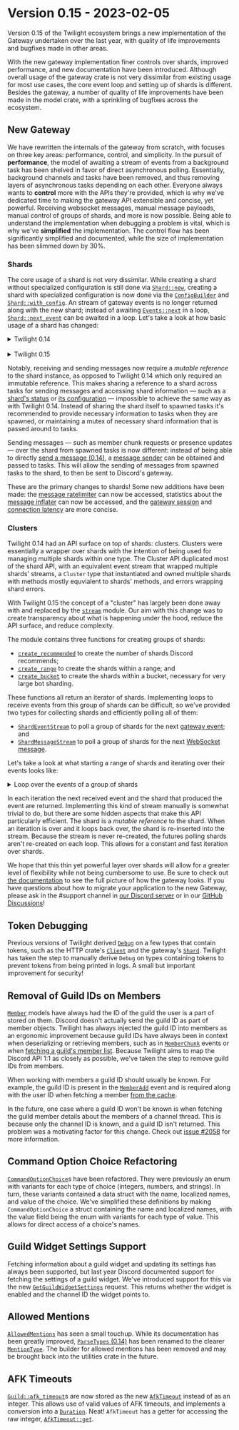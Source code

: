 # Version 0.15 - 2023-02-05

Version 0.15 of the Twilight ecosystem brings a new implementation of the
Gateway undertaken over the last year, with quality of life improvements and
bugfixes made in other areas.

With the new gateway implementation finer controls over shards, improved
performance, and new documentation have been introduced. Although overall usage
of the gateway crate is not very dissimilar from existing usage for most use
cases, the core event loop and setting up of shards is different. Besides the
gateway, a number of quality of life improvements have been made in the model
crate, with a sprinkling of bugfixes across the ecosystem.

## New Gateway

We have rewritten the internals of the gateway from scratch, with focuses on
three key areas: performance, control, and simplicity. In the pursuit of
**performance**, the model of awaiting a stream of events from a background task
has been shelved in favor of direct asynchronous polling. Essentially,
background channels and tasks have been removed, and thus removing layers of
asynchronous tasks depending on each other. Everyone always wants to
**control** more with the APIs they're provided, which is why we've dedicated
time to making the gateway API extensible and concise, yet powerful.
Receiving websocket messages, manual message payloads, manual control of groups
of shards, and more is now possible. Being able to understand the implementation
when debugging a problem is vital, which is why we've **simplified** the
implementation. The control flow has been significantly simplified and
documented, while the size of implementation has been slimmed down by 30%.

### Shards

The core usage of a shard is not very dissimilar. While creating a shard without
specialized configuration is still done via [`Shard::new`], creating a shard
with specialized configuration is now done via the [`ConfigBuilder`] and
[`Shard::with_config`]. An stream of gateway events is no longer returned along
with the new shard; instead of awaiting [`Events::next`] in a loop,
[`Shard::next_event`] can be awaited in a loop. Let's take a look at how basic
usage of a shard has changed:

<details>
<summary>Twilight 0.14</summary>

```rust,ignore
let intents = Intents::GUILDS | Intents::GUILD_MODERATION;
let (shard, mut events) = Shard::new(env::var("DISCORD_TOKEN")?, intents);

shard.start().await?;
println!("Created shard");

while let Some(event) = events.next().await {
    println!("Event: {event:?}");
}
```
</details>
<br />
<details>
<summary>Twilight 0.15</summary>

```rust,no_run
# use std::{env, error::Error};
# use twilight_gateway::{Intents, Shard, ShardId};
#
# #[tokio::main] async fn main() -> Result<(), Box<dyn Error + Send + Sync>> {
let intents = Intents::GUILDS | Intents::GUILD_MODERATION;
let mut shard = Shard::new(ShardId::ONE, env::var("DISCORD_TOKEN")?, intents);

loop {
    let event = match shard.next_event().await {
        Ok(event) => event,
        Err(source) => {
            tracing::warn!(?source, "error receiving event");

            if source.is_fatal() {
                break;
            }

            continue;
        }
    };

    println!("Event: {event:?}");
}
# Ok(()) }
```
</details>

Notably, receiving and sending messages now require a *mutable reference* to the
shard instance, as opposed to Twilight 0.14 which only required an immutable
reference. This makes sharing a reference to a shard across tasks for sending
messages and accessing shard information — such as a
[shard's status][`Shard::status`] or [its configuration][`Shard::config`] —
impossible to achieve the same way as with Twilight 0.14. Instead of sharing the
shard itself to spawned tasks it's recommended to provide necessary information
to tasks when they are spawned, or maintaining a mutex of necessary shard
information that is passed around to tasks.

Sending messages — such as member chunk requests or presence updates — over the
shard from spawned tasks is now different: instead of being able to directly
[send a message (0.14)][0.14:`Shard::command`], a [message sender][`Shard::sender`] can
be obtained and passed to tasks. This will allow the sending of messages from
spawned tasks to the shard, to then be sent to Discord's gateway.

These are the primary changes to shards! Some new additions have been made: the
[message ratelimiter][`Shard::ratelimiter`] can now be accessed, statistics
about the [message inflater][`Shard::inflater`] can now be accessed, and the
[gateway session][`Shard::session`] and [connection latency][`Shard::latency`]
are more concise.

### Clusters

Twilight 0.14 had an API surface on top of shards: clusters. Clusters were
essentially a wrapper over shards with the intention of being used for managing
multiple shards within one type. The Cluster API duplicated most of the shard
API, with an equivalent event stream that wrapped multiple shards' streams,
a `Cluster` type that instantiated and owned multiple shards with methods mostly
equvialent to shards' methods, and errors wrapping shard errors.

With Twilight 0.15 the concept of a "cluster" has largely been done away with
and replaced by the [`stream`] module. Our aim with this change was to create
transparency about what is happening under the hood, reduce the API surface, and
reduce complexity.

The module contains three functions for creating groups of shards:

- [`create_recommended`] to create the number of shards Discord recommends;
- [`create_range`] to create the shards within a range; and
- [`create_bucket`] to create the shards within a bucket, necessary for very
  large bot sharding.

These functions all return an iterator of shards. Implementing loops to receive
events from this group of shards can be difficult, so we've provided two types
for collecting shards and efficiently polling all of them:

- [`ShardEventStream`] to poll a group of shards for the next
  [gateway event][`Event`]; and
- [`ShardMessageStream`] to poll a group of shards for the next
  [WebSocket message][`Message`].

Let's take a look at what starting a range of shards and iterating over their
events looks like:

<details>
<summary>Loop over the events of a group of shards</summary>

```rust,no_run
use futures::StreamExt;
use std::{env, error::Error};
use twilight_gateway::{
    stream::{self, ShardEventStream},
    Config,
    Intents,
};

#[tokio::main]
async fn main() -> Result<(), Box<dyn Error + Send + Sync>> {
    // Initialize the tracing subscriber.
    tracing_subscriber::fmt::init();

    let token = env::var("DISCORD_TOKEN")?;
    let config = Config::new(token, Intents::GUILD_MESSAGES);

    // Create a group of shards with IDs 0 through 10, out of a total of 20
    // shards.
    let mut shards = stream::create_range(
        0..10,
        20,
        config,
        |_, builder| builder.build(),
    ).collect::<Vec<_>>();

    // Create a stream to collect all of the shards and poll them for their next
    // Discord gateway events.
    let mut stream = ShardEventStream::new(shards.iter_mut());

    while let Some((shard, event)) = stream.next().await {
        let event = match event {
            Ok(event) => event,
            Err(source) => {
                tracing::warn!(?source, "error receiving event");

                // An error may be fatal when something like invalid privileged
                // intents are specified or the Discord token is invalid.
                if source.is_fatal() {
                    break;
                }

                continue;
            }
        };

        tracing::debug!(?event, shard = ?shard.id(), "received event");
    }

    Ok(())
}
```
</details>

In each iteration the next received event and the shard that produced the event
are returned. Implementing this kind of stream manually is somewhat trivial to
do, but there are some hidden aspects that make this API particularly efficient.
The shard is a *mutable reference* to the shard. When an iteration is over and
it loops back over, the shard is re-inserted into the stream. Because the stream
is never re-created, the futures polling shards aren't re-created on each loop.
This allows for a constant and fast iteration over shards.

We hope that this thin yet powerful layer over shards will allow for a greater
level of flexibility while not being cumbersome to use. Be sure to check out
[the documentation][gateway documentation] to see the full picture of how the
gateway looks. If you have questions about how to migrate your application to
the new Gateway, please ask in the #support channel in [our Discord server] or
in our [GitHub Discussions]!

## Token Debugging

Previous versions of Twilight derived [`Debug`] on a few types that contain
tokens, such as the HTTP crate's [`Client`] and the gateway's [`Shard`].
Twilight has taken the step to manually derive `Debug` on types containing
tokens to prevent tokens from being printed in logs. A small but important
improvement for security!

## Removal of Guild IDs on Members

[`Member`] models have always had the ID of the guild the user is a part of
stored on them. Discord doesn't actually send the guild ID as part of member
objects. Twilight has always injected the guild ID into members as an ergonomic
improvement because guild IDs have always been in context when deserializing or
retrieving members, such as in [`MemberChunk`] events or when
[fetching a guild's member list][`GetGuildMembers`]. Because Twilight aims to
map the Discord API 1:1 as closely as possible, we've taken the step to remove
guild IDs from members.

When working with members a guild ID should usually be known. For example, the
guild ID is present in the [`MemberAdd`] event and is required along with the
user ID when fetching a member [from the cache][`InMemoryCache::member`].

In the future, one case where a guild ID won't be known is when fetching the
guild member details about the members of a channel thread. This is because only
the channel ID is known, and a guild ID isn't returned. This problem was a
motivating factor for this change. Check out [issue #2058] for more information.

## Command Option Choice Refactoring

[`CommandOptionChoice`]s have been refactored. They were previously an enum with
variants for each type of choice (integers, numbers, and strings). In turn,
these variants contained a data struct with the name, localized names, and value
of the choice. We've simplified these definitions by making
`CommandOptionChoice` a struct containing the name and localized names, with the
value field being the enum with variants for each type of value. This allows for
direct access of a choice's names.

## Guild Widget Settings Support

Fetching information about a guild widget and updating its settings has always
been supported, but last year Discord documented support for fetching the
settings of a guild widget. We've introduced support for this via the new
[`GetGuildWidgetSettings`] request. This returns whether the widget is enabled
and the channel ID the widget points to.

## Allowed Mentions

[`AllowedMentions`] has seen a small touchup. While its documentation has been
greatly improved, [`ParseTypes` (0.14)][0.14:`ParseTypes`] has been renamed to the
clearer [`MentionType`]. The builder for allowed mentions has been removed and
may be brought back into the utilities crate in the future.

## AFK Timeouts

[`Guild::afk_timeout`]s are now stored as the new [`AfkTimeout`] instead of as
an integer. This allows use of valid values of AFK timeouts, and implements a
conversion into a [`Duration`]. Neat! `AfkTimeout` has a getter for accessing
the raw integer, [`AfkTimeout::get`].

[`AfkTimeout`]: https://docs.rs/twilight-model/0.15.0/twilight_model/guild/struct.AfkTimeout.html
[`AfkTimeout::get`]: https://docs.rs/twilight-model/0.15.0/twilight_model/guild/struct.AfkTimeout.html#method.get
[`AllowedMentions`]: https://docs.rs/twilight-model/0.15.0/twilight_model/channel/message/struct.AllowedMentions.html
[`Client`]: https://docs.rs/twilight-http/0.15.0/twilight_http/client/struct.Client.html
[`CommandOptionChoice`]: https://docs.rs/twilight-model/0.15.0/twilight_model/application/command/struct.CommandOptionChoice.html
[`ConfigBuilder`]: https://docs.rs/twilight-gateway/0.15.0/twilight_gateway/struct.ConfigBuilder.html
[`Debug`]: https://doc.rust-lang.org/stable/std/fmt/trait.Debug.html
[`Duration`]: https://doc.rust-lang.org/stable/std/time/struct.Duration.html
[`Event`]: https://docs.rs/twilight-model/0.15.0/twilight_model/gateway/event/enum.Event.html
[`Events::next`]: https://docs.rs/twilight-gateway/0.14.2/twilight_gateway/shard/struct.Events.html
[`GetGuildMembers`]: https://docs.rs/twilight-http/0.15.0/twilight_http/request/guild/member/struct.GetGuildMembers.html
[`GetGuildWidgetSettings`]: https://docs.rs/twilight-http/0.15.0/twilight_http/client/struct.Client.html#method.guild_widget_settings
[`Guild::afk_timeout`]: https://docs.rs/twilight-model/0.15.0/twilight_model/guild/struct.Guild.html#structfield.afk_timeout
[`GuildIntegration`]: https://docs.rs/twilight-model/0.15.0/twilight_model/guild/struct.GuildIntegration.html
[`InMemoryCache::member`]: https://docs.rs/twilight-cache-inmemory/0.15.0/twilight_cache_inmemory/struct.InMemoryCache.html#method.member
[`Member`]: https://docs.rs/twilight-model/0.15.0/twilight_model/guild/struct.Member.html
[`MemberAdd`]: https://docs.rs/twilight-model/0.15.0/twilight_model/gateway/payload/incoming/struct.MemberAdd.html
[`MemberChunk`]: https://docs.rs/twilight-model/0.15.0/twilight_model/gateway/payload/incoming/struct.MemberChunk.html
[`MentionType`]: https://docs.rs/twilight-model/0.15.0/twilight_model/channel/message/enum.MentionType.html
[`Message`]: https://docs.rs/twilight-gateway/0.15.0/twilight_gateway/enum.Message.html
[`Shard`]: https://docs.rs/twilight-gateway/0.15.0/twilight_gateway/struct.Shard.html
[`Shard::config`]: https://docs.rs/twilight-gateway/0.15.0/twilight_gateway/struct.Shard.html#method.config
[`Shard::inflater`]: https://docs.rs/twilight-gateway/0.15.0/twilight_gateway/struct.Shard.html#method.inflater
[`Shard::latency`]: https://docs.rs/twilight-gateway/0.15.0/twilight_gateway/struct.Shard.html#method.latency
[`Shard::new`]: https://docs.rs/twilight-gateway/0.15.0/twilight_gateway/struct.Shard.html#method.new
[`Shard::next_event`]: https://docs.rs/twilight-gateway/0.15.0/twilight_gateway/struct.Shard.html#method.next_event
[`Shard::ratelimiter`]: https://docs.rs/twilight-gateway/0.15.0/twilight_gateway/struct.Shard.html#method.ratelimiter
[`Shard::sender`]: https://docs.rs/twilight-gateway/0.15.0/twilight_gateway/struct.Shard.html#method.sender
[`Shard::session`]: https://docs.rs/twilight-gateway/0.15.0/twilight_gateway/struct.Shard.html#method.session
[`Shard::status`]: https://docs.rs/twilight-gateway/0.15.0/twilight_gateway/struct.Shard.html#method.status
[`Shard::with_config`]: https://docs.rs/twilight-gateway/0.15.0/twilight_gateway/struct.Shard.html#method.with_config
[`ShardEventStream`]: https://docs.rs/twilight-gateway/0.15.0/twilight_gateway/stream/struct.ShardEventStream.html
[`ShardMessageStream`]: https://docs.rs/twilight-gateway/0.15.0/twilight_gateway/stream/struct.ShardMessageStream.html
[`create_bucket`]: https://docs.rs/twilight-gateway/0.15.0/twilight_gateway/stream/fn.create_bucket.html
[`create_range`]: https://docs.rs/twilight-gateway/0.15.0/twilight_gateway/stream/fn.create_range.html
[`create_recommended`]: https://docs.rs/twilight-gateway/0.15.0/twilight_gateway/stream/fn.create_recommended.html
[`stream`]: https://docs.rs/twilight-gateway/0.15.0/twilight_gateway/stream/index.html
[0.14:`ParseTypes`]: https://docs.rs/twilight-model/0.14.5/twilight_model/channel/message/allowed_mentions/enum.ParseTypes.html
[0.14:`Shard::command`]: https://docs.rs/twilight-gateway/0.14.2/twilight_gateway/shard/struct.Shard.html#method.command
[GitHub Discussions]: https://github.com/twilight-rs/twilight/discussions
[changelog]: ./changelog.md
[gateway documentation]: https://docs.rs/twilight-gateway/0.15.0/twilight_gateway/index.html
[issue #2058]: https://github.com/twilight-rs/twilight/issues/2058
[our Discord server]: https://discord.twilight.rs
[version 0.15]: ./summary.md
